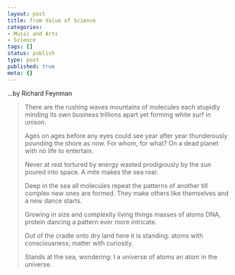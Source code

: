 ```yaml
---
layout: post
title: from Value of Science
categories:
- Music and Arts
- Science
tags: []
status: publish
type: post
published: true
meta: {}
---
```

...by Richard Feynman
<blockquote>There are the rushing waves
mountains of molecules
each stupidly minding its own business
trillions apart
yet forming white surf in unison.

Ages on ages
before any eyes could see
year after year
thunderously pounding the shore as now.
For whom, for what?
On a dead planet
with no life to entertain.

Never at rest
tortured by energy
wasted prodigiously by the sun
poured into space.
A mite makes the sea roar.

Deep in the sea
all molecules repeat
the patterns of another
till complex new ones are formed.
They make others like themselves
and a new dance starts.

Growing in size and complexity
living things
masses of atoms
DNA, protein
dancing a pattern ever more intricate.

Out of the cradle
onto dry land
here it is
standing:
atoms with consciousness;
matter with curiosity.

Stands at the sea, wondering: I
a universe of atoms
an atom in the universe.</blockquote>
